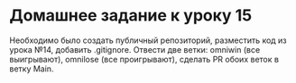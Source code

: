 # Домашнее задание к уроку 15
Необходимо было создать публичный репозиторий, разместить код из урока №14, добавить .gitignore. 
Отвести две ветки: omniwin (все выигрывают), omnilose (все проигрывают), сделать PR обоих веток в ветку Main.
